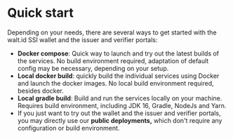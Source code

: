 # Quick start

Depending on your needs, there are several ways to get started with the walt.id SSI wallet and the issuer and verifier portals:

* **Docker compose**: Quick way to launch and try out the latest builds of the services. No build environment required, adaptation of default config may be necessary, depending on your setup.
* **Local docker build**: quickly build the individual services using Docker and launch the docker images. No local build environment required, besides docker.
* **Local gradle build**: Build and run the services locally on your machine. Requires build environment, including JDK 16, Gradle, NodeJs and Yarn.
* If you just want to try out the wallet and the issuer and verifier portals, you may directly use our **public deployments,** which don't require any configuration or build environment.&#x20;

